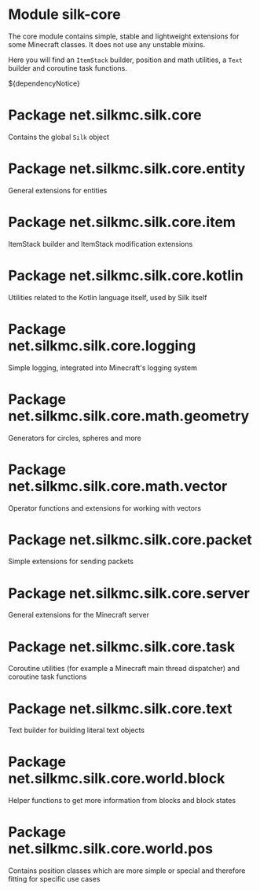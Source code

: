 # Module silk-core

The core module contains simple, stable and lightweight extensions for some Minecraft classes. It does not use any unstable
mixins.

Here you will find an `ItemStack` builder, position and math utilities, a `Text` builder and coroutine task functions.

${dependencyNotice}

# Package net.silkmc.silk.core

Contains the global `Silk` object

# Package net.silkmc.silk.core.entity

General extensions for entities

# Package net.silkmc.silk.core.item

ItemStack builder and ItemStack modification extensions

# Package net.silkmc.silk.core.kotlin

Utilities related to the Kotlin language itself, used by Silk itself

# Package net.silkmc.silk.core.logging

Simple logging, integrated into Minecraft's logging system

# Package net.silkmc.silk.core.math.geometry

Generators for circles, spheres and more

# Package net.silkmc.silk.core.math.vector

Operator functions and extensions for working with vectors

# Package net.silkmc.silk.core.packet

Simple extensions for sending packets

# Package net.silkmc.silk.core.server

General extensions for the Minecraft server

# Package net.silkmc.silk.core.task

Coroutine utilities (for example a Minecraft main thread dispatcher) and coroutine task functions

# Package net.silkmc.silk.core.text

Text builder for building literal text objects

# Package net.silkmc.silk.core.world.block

Helper functions to get more information from blocks and block states

# Package net.silkmc.silk.core.world.pos

Contains position classes which are more simple or special and therefore fitting for specific use cases
